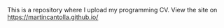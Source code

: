 This is a repository where I upload my programming CV. View the site on https://martincantolla.github.io/
